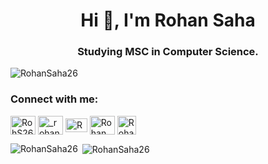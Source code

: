 <h1 align="center">Hi 👋, I'm Rohan Saha</h1>
<h3 align="center">Studying MSC in Computer Science.</h3>

<p align="left"> <img src="https://komarev.com/ghpvc/?username=RohanSaha26&label=Profile%20views&color=0e75b6&style=flat" alt="RohanSaha26" /> </p>

<h3 align="left">Connect with me:</h3>
<p align="left">
<a href="https://twitter.com/RohS26" target="blank"><img align="center" src="https://raw.githubusercontent.com/rahuldkjain/github-profile-readme-generator/master/src/images/icons/Social/twitter.svg" alt="RohS26" height="30" width="40" /></a>
<a href="https://instagram.com/_rohan.26" target="blank"><img align="center" src="https://raw.githubusercontent.com/rahuldkjain/github-profile-readme-generator/master/src/images/icons/Social/instagram.svg" alt="_rohan.26" height="30" width="40" /></a>
<a href="mailto:developer.rohan26@gmail.com" target="blank"><img align="center" src="https://upload.wikimedia.org/wikipedia/commons/7/7e/Gmail_icon_%282020%29.svg" alt="Rohan Saha" height="22" width="35" /></a>
<a href="https://www.youtube.com/channel/UC2Cgeb1y5yg_Bj6-5nKwwoQ" target="blank"><img align="center" src="https://raw.githubusercontent.com/rahuldkjain/github-profile-readme-generator/master/src/images/icons/Social/youtube.svg" alt="Rohan Saha" height="30" width="40" /></a>
<a href="https://www.youtube.com/channel/UC2Cgeb1y5yg_Bj6-5nKwwoQ" target="blank"><img align="center" src="https://upload.wikimedia.org/wikipedia/commons/thumb/f/f8/LinkedIn_icon_circle.svg/2048px-LinkedIn_icon_circle.svg.png" alt="Rohan Saha" height="30" width="30" /></a>
</p>
<p><img align="left" src="https://github-readme-stats.vercel.app/api/top-langs?username=RohanSaha26&show_icons=true&locale=en&layout=compact" alt="RohanSaha26" /></p>
<p>&nbsp;<img align="center" src="https://github-readme-stats.vercel.app/api?username=RohanSaha26&show_icons=true&locale=en" alt="RohanSaha26" /></p>
